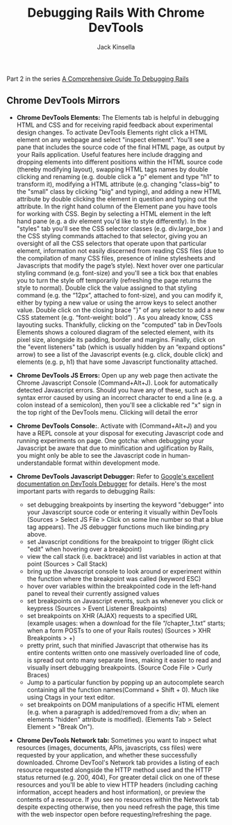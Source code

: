 ﻿---
layout: post
author: Jack Kinsella
title: Debugging Rails With Chrome DevTools
---

Part 2 in the series [A Comprehensive Guide To Debugging Rails](/2014/06/06/a-comprehensive-guide-to-debugging-rails.html)

## Chrome DevTools Mirrors ##

* **Chrome DevTools Elements:** The Elements tab is helpful in debugging HTML and CSS and for receiving rapid feedback about experimental design changes. To activate DevTools Elements right click a HTML element on any webpage and select "inspect element". You'll see a pane that includes the source code of the final HTML page, as output by your Rails application. Useful features here include dragging and dropping elements into different positions within the HTML source code (thereby modifying layout), swapping HTML tags names by double clicking and renaming (e.g. double click a "p" element and type "h1" to transform it), modifying a HTML attribute (e.g. changing "class=big" to the "small" class by clicking "big" and typing), and adding a new HTML attribute by double clicking the element in question and typing out the attribute. In the right hand column of the Element pane you have tools for working with CSS. Begin by selecting a HTML element in the left hand pane (e.g. a div element you'd like to style differently). In the "styles" tab you'll see the CSS selector classes (e.g. div.large_box ) and the CSS styling commands attached to that selector, giving you an oversight of all the CSS selectors that operate upon that particular element, information not easily discerned from reading CSS files (due to the compilation of many CSS files, presence of inline stylesheets and Javascripts that modify the page’s style). Next hover over one particular styling command (e.g. font-size) and you'll see a tick box that enables you to turn the style off temporarily (refreshing the page returns the style to normal). Double click the value assigned to that styling command (e.g. the “12px”, attached to font-size), and you can modify it, either by typing a new value or using the arrow keys to select another value. Double click on the closing brace "}" of any selector to add a new CSS statement (e.g. “font-weight: bold”) . As you already know, CSS layouting sucks. Thankfully, clicking on the "computed" tab in DevTools Elements shows a coloured diagram of the selected element, with its pixel size, alongside its padding, border and margins. Finally, click on the "event listeners" tab (which is usually hidden by an “expand options” arrow) to see a list of the Javascript events (e.g. click, double click) and elements (e.g. p, h1) that have some Javascript functionality attached.

* **Chrome DevTools JS Errors:** Open up any web page then activate the Chrome Javascript Console (Command+Alt+J). Look for automatically detected Javascript errors. Should you have any of these, such as a syntax error caused by using an incorrect character to end a line (e.g. a colon instead of a semicolon), then you'll see a clickable red "x" sign in the top right of the DevTools menu. Clicking will detail the error

* **Chrome DevTools Console:**. Activate with (Command+Alt+J) and you have a REPL console at your disposal for executing Javascript code and running experiments on page. One gotcha: when debugging your Javascript be aware that due to minification and uglification by Rails, you might only be able to see the Javascript code in human-understandable format within development mode.

* **Chrome DevTools Javascript Debugger:** Refer to [Google's excellent documentation on DevTools Debugger](https://developer.chrome.com/devtools/docs/javascript-debugging) for details. Here's the most important parts with regards to debugging Rails:
  * set debugging breakpoints by inserting the keyword "debugger" into your Javascript source code or entering it visually within DevTools (Sources > Select JS File > Click on some line number so that a blue tag appears). The JS debugger functions much like binding.pry above.
  * set Javascript conditions for the breakpoint to trigger (Right click "edit" when hovering over a breakpoint)
  * view the call stack (i.e. backtrace) and list variables in action at that point (Sources > Call Stack)
  * bring up the Javascript console to look around or experiment within the function where the breakpoint was called (keyword ESC)
  * hover over variables within the breakpointed code in the left-hand panel to reveal their currently assigned values
  * set breakpoints on Javascript events, such as whenever you click or keypress (Sources > Event Listener Breakpoints)
  * set breakpoints on XHR (AJAX) requests to a specified URL (example usages: when a download for the file “/chapter_1.txt” starts; when a form POSTs to one of your Rails routes) (Sources > XHR Breakpoints > +)
  * pretty print, such that minified Javascript that otherwise has its entire contents written onto one massively overloaded line of code, is spread out onto many separate lines, making it easier to read and visually insert debugging breakpoints. (Source Code File > Curly Braces)
  * Jump to a particular function by popping up an autocomplete search containing all the function names(Command + Shift + 0). Much like using Ctags in your text editor.
  * set breakpoints on DOM manipulations of a specific HTML element (e.g. when a paragraph is added/removed from a div; when an elements "hidden" attribute is modified). (Elements Tab > Select Element > "Break On").

* **Chrome DevTools Network tab:** Sometimes you want to inspect what resources (images, documents, APIs, javascripts, css files) were requested by your application, and whether these successfully downloaded. Chrome DevTool's Network tab provides a listing of each resource requested alongside the HTTP method used and the HTTP status returned (e.g. 200, 404), For greater detail click on one of these resources and you'll be able to view HTTP headers (including caching information, accept headers and host information), or preview the contents of a resource. If you see no resources within the Network tab despite expecting otherwise, then you need refresh the page, this time with the web inspector open before requesting/refreshing the page.
